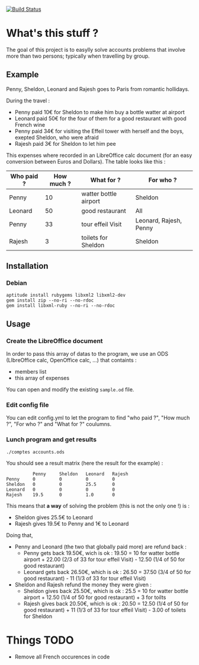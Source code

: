 [![Build Status](https://travis-ci.org/brunetton/travel_accounts.svg?branch=master)](https://travis-ci.org/brunetton/travel_accounts)

# What's this stuff ?

The goal of this project is to easylly solve accounts problems that involve more than two persons;
typically when travelling by group.


## Example

Penny, Sheldon, Leonard and Rajesh goes to Paris from romantic hollidays.

During the travel :
  * Penny paid 10€ for Sheldon to make him buy a bottle watter at airport
  * Leonard paid 50€ for the four of them for a good restaurant with good French wine
  * Penny paid 34€ for visiting the Effeil tower with herself and the boys, exepted Sheldon, who were afraid
  * Rajesh paid 3€ for Sheldon to let him pee

This expenses where recorded in an LibreOffice calc document (for an easy conversion between Euros and Dollars).
The table looks like this :

| Who paid ?   | How much ?  | What for ?                | For who ?              |
|--------------|-------------|---------------------------|------------------------|
| Penny        | 10          | watter bottle airport     | Sheldon                |
| Leonard      | 50          | good restaurant           | All                    |
| Penny        | 33          | tour effeil Visit         | Leonard, Rajesh, Penny |
| Rajesh       | 3           | toilets for Sheldon       | Sheldon                |


## Installation

### Debian
    aptitude install rubygems libxml2 libxml2-dev
    gem install zip --no-ri --no-rdoc
    gem install libxml-ruby --no-ri --no-rdoc

## Usage

### Create the LibreOffice document

In order to pass this array of datas to the program, we use an ODS (LIbreOffice calc, OpenOffice calc, ...) that containts :
  * members list
  * this array of expenses

You can open and modify the existing `sample.od` file.

### Edit config file

You can edit config.yml to let the program to find "who paid ?", "How much ?", "For who ?" and "What for ?" coulumns.

### Lunch program and get results

    ./comptes accounts.ods

You should see a result matrix (here the result for the example) :

              Penny     Sheldon   Leonard   Rajesh
    Penny     0         0         0         0
    Sheldon   0         0         25.5      0
    Leonard   0         0         0         0
    Rajesh    19.5      0         1.0       0

This means that **a way** of solving the problem (this is not the only one !) is :
  * Sheldon gives 25.5€ to Leonard
  * Rajesh gives 19.5€ to Penny and 1€ to Leonard

Doing that,
  * Penny and Leonard (the two that globally paid more) are refund back :
    * Penny gets back 19.50€, wich is ok :
    19.50 = 10 for watter bottle airport + 22.00 (2/3 of 33 for tour effeil Visit) - 12.50 (1/4 of 50 for good restaurant)
    * Leonard gets back 26.50€, which is ok :
    26.50 = 37.50 (3/4 of 50 for good restaurant) - 11 (1/3 of 33 for tour effeil Visit)
  * Sheldon and Rajesh refund the money they were given :
    * Sheldon gives back 25.50€, which is ok :
    25.5 = 10 for watter bottle airport + 12.50 (1/4 of 50 for good restaurant) + 3 for toilts
    * Rajesh gives back 20.50€, which is ok :
    20.50 = 12.50 (1/4 of 50 for good restaurant) + 11 (1/3 of 33 for tour effeil Visit) - 3.00 of toilets for Sheldon

# Things TODO

  * Remove all French occurences in code
